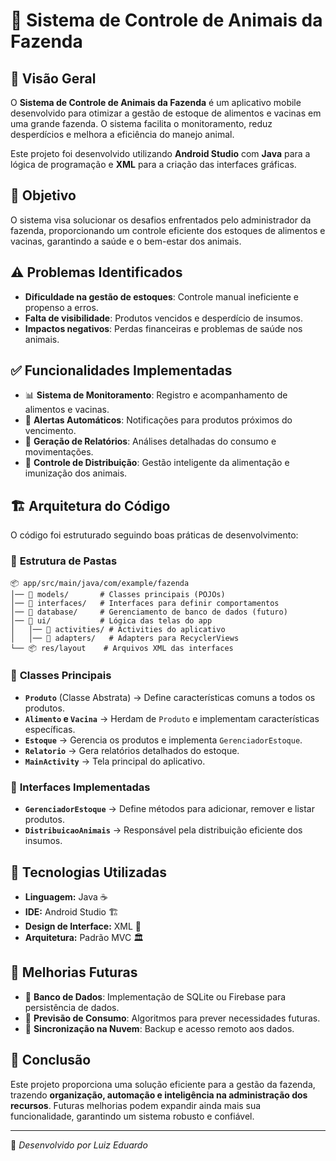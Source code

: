 # 📌 Sistema de Controle de Animais da Fazenda

## 📖 Visão Geral
O **Sistema de Controle de Animais da Fazenda** é um aplicativo mobile desenvolvido para otimizar a gestão de estoque de alimentos e vacinas em uma grande fazenda. O sistema facilita o monitoramento, reduz desperdícios e melhora a eficiência do manejo animal.

Este projeto foi desenvolvido utilizando **Android Studio** com **Java** para a lógica de programação e **XML** para a criação das interfaces gráficas.

## 🎯 Objetivo
O sistema visa solucionar os desafios enfrentados pelo administrador da fazenda, proporcionando um controle eficiente dos estoques de alimentos e vacinas, garantindo a saúde e o bem-estar dos animais.

## ⚠️ Problemas Identificados
- **Dificuldade na gestão de estoques**: Controle manual ineficiente e propenso a erros.
- **Falta de visibilidade**: Produtos vencidos e desperdício de insumos.
- **Impactos negativos**: Perdas financeiras e problemas de saúde nos animais.

## ✅ Funcionalidades Implementadas
- 📊 **Sistema de Monitoramento**: Registro e acompanhamento de alimentos e vacinas.
- 🔔 **Alertas Automáticos**: Notificações para produtos próximos do vencimento.
- 📄 **Geração de Relatórios**: Análises detalhadas do consumo e movimentações.
- 🐄 **Controle de Distribuição**: Gestão inteligente da alimentação e imunização dos animais.

## 🏗️ Arquitetura do Código
O código foi estruturado seguindo boas práticas de desenvolvimento:

### 📂 **Estrutura de Pastas**
```
📦 app/src/main/java/com/example/fazenda
│── 📂 models/       # Classes principais (POJOs)
│── 📂 interfaces/   # Interfaces para definir comportamentos
│── 📂 database/     # Gerenciamento de banco de dados (futuro)
│── 📂 ui/           # Lógica das telas do app
│   │── 📂 activities/ # Activities do aplicativo
│   │── 📂 adapters/   # Adapters para RecyclerViews
└── 📦 res/layout    # Arquivos XML das interfaces
```

### 🔹 **Classes Principais**
- **`Produto`** (Classe Abstrata) → Define características comuns a todos os produtos.
- **`Alimento` e `Vacina`** → Herdam de `Produto` e implementam características específicas.
- **`Estoque`** → Gerencia os produtos e implementa `GerenciadorEstoque`.
- **`Relatorio`** → Gera relatórios detalhados do estoque.
- **`MainActivity`** → Tela principal do aplicativo.

### 🔹 **Interfaces Implementadas**
- **`GerenciadorEstoque`** → Define métodos para adicionar, remover e listar produtos.
- **`DistribuicaoAnimais`** → Responsável pela distribuição eficiente dos insumos.

## 🔧 Tecnologias Utilizadas
- **Linguagem:** Java ☕
- **IDE:** Android Studio 🏗️
- **Design de Interface:** XML 🎨
- **Arquitetura:** Padrão MVC 🏛️

## 🚀 Melhorias Futuras
- 📲 **Banco de Dados**: Implementação de SQLite ou Firebase para persistência de dados.
- 📅 **Previsão de Consumo**: Algoritmos para prever necessidades futuras.
- 📡 **Sincronização na Nuvem**: Backup e acesso remoto aos dados.

## 📝 Conclusão
Este projeto proporciona uma solução eficiente para a gestão da fazenda, trazendo **organização, automação e inteligência na administração dos recursos**. Futuras melhorias podem expandir ainda mais sua funcionalidade, garantindo um sistema robusto e confiável.

---
📌 *Desenvolvido por Luiz Eduardo*

